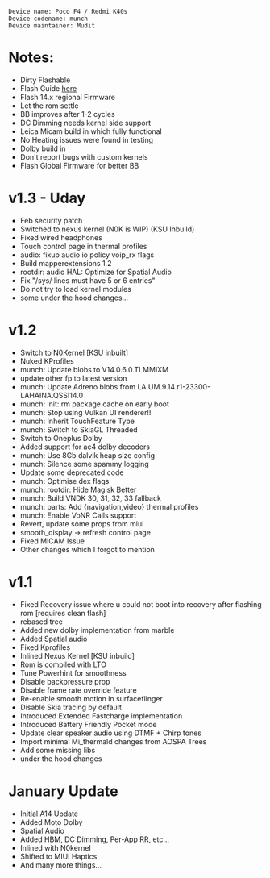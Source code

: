  ```
Device name: Poco F4 / Redmi K40s
Device codename: munch
Device maintainer: Mudit
```

# Notes:
- Dirty Flashable
- Flash Guide [here](https://github.com/Project-PixelStar/official_devices/blob/14/instructions/munch.md)
- Flash 14.x regional Firmware
- Let the rom settle
- BB improves after 1-2 cycles
- DC Dimming needs kernel side support
- Leica Micam build in which fully functional
- No Heating issues were found in testing
- Dolby build in
- Don't report bugs with custom kernels
- Flash Global Firmware for better BB

# v1.3 - Uday
- Feb security patch
- Switched to nexus kernel (N0K is WIP) (KSU Inbuild)
- Fixed wired headphones
- Touch control page in thermal profiles
- audio: fixup audio io policy voip_rx flags
- Build mapperextensions 1.2
- rootdir: audio HAL: Optimize for Spatial Audio
- Fix "/sys/ lines must have 5 or 6 entries"
- Do not try to load kernel modules
- some under the hood changes... 

# v1.2
- Switch to N0Kernel [KSU inbuilt]
- Nuked KProfiles
- munch: Update blobs to V14.0.6.0.TLMMIXM 
- update other fp to latest version
- munch: Update Adreno blobs from LA.UM.9.14.r1-23300-LAHAINA.QSSI14.0
- munch: init: rm package cache on early boot
- munch: Stop using Vulkan UI renderer!! 
- munch: Inherit TouchFeature Type
- munch: Switch to SkiaGL Threaded
- Switch to Oneplus Dolby
- Added support for ac4 dolby decoders
- munch: Use 8Gb dalvik heap size config
- munch: Silence some spammy logging
- Update some deprecated code
- munch: Optimise dex flags
- munch: rootdir: Hide Magisk Better
- munch: Build VNDK 30, 31, 32, 33 fallback
- munch: parts: Add {navigation,video} thermal profiles
- munch: Enable VoNR Calls support
- Revert, update some props from miui
- smooth_display -> refresh control page
- Fixed MICAM Issue
- Other changes which I forgot to mention

# v1.1 
- Fixed Recovery issue where u could not boot into recovery after flashing rom [requires clean flash]
- rebased tree
- Added new dolby implementation from marble
- Added Spatial audio 
- Fixed Kprofiles
- Inlined Nexus Kernel  [KSU inbuild]
- Rom is compiled with LTO 
- Tune Powerhint for smoothness
- Disable backpressure prop
- Disable frame rate override feature
- Re-enable smooth motion in surfaceflinger
- Disable Skia tracing by default
- Introduced Extended Fastcharge implementation
- Introduced Battery Friendly Pocket mode
- Update clear speaker audio using DTMF + Chirp tones
- Import minimal Mi_thermald changes from AOSPA Trees
- Add some missing libs 
- under the hood changes

# January Update
- Initial A14 Update
- Added Moto Dolby
- Spatial Audio
- Added HBM, DC Dimming, Per-App RR, etc...
- Inlined with N0kernel
- Shifted to MIUI Haptics
- And many more things...


